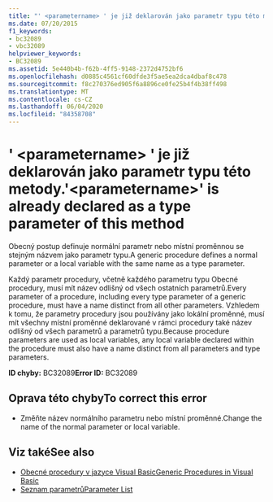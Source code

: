 ```yaml
---
title: "' <parametername> ' je již deklarován jako parametr typu této metody."
ms.date: 07/20/2015
f1_keywords:
- bc32089
- vbc32089
helpviewer_keywords:
- BC32089
ms.assetid: 5e440b4b-f62b-4ff5-9148-2372d4752bf6
ms.openlocfilehash: d0885c4561cf60dfde3f5ae5ea2dca4dbaf8c478
ms.sourcegitcommit: f8c270376ed905f6a8896ce0fe25b4f4b38ff498
ms.translationtype: MT
ms.contentlocale: cs-CZ
ms.lasthandoff: 06/04/2020
ms.locfileid: "84358708"
---
```

# <a name="parametername-is-already-declared-as-a-type-parameter-of-this-method"></a><span data-ttu-id="15c4c-102">' \<parametername> ' je již deklarován jako parametr typu této metody.</span><span class="sxs-lookup"><span data-stu-id="15c4c-102">'\<parametername>' is already declared as a type parameter of this method</span></span>
<span data-ttu-id="15c4c-103">Obecný postup definuje normální parametr nebo místní proměnnou se stejným názvem jako parametr typu.</span><span class="sxs-lookup"><span data-stu-id="15c4c-103">A generic procedure defines a normal parameter or a local variable with the same name as a type parameter.</span></span>  
  
 <span data-ttu-id="15c4c-104">Každý parametr procedury, včetně každého parametru typu Obecné procedury, musí mít název odlišný od všech ostatních parametrů.</span><span class="sxs-lookup"><span data-stu-id="15c4c-104">Every parameter of a procedure, including every type parameter of a generic procedure, must have a name distinct from all other parameters.</span></span> <span data-ttu-id="15c4c-105">Vzhledem k tomu, že parametry procedury jsou používány jako lokální proměnné, musí mít všechny místní proměnné deklarované v rámci procedury také název odlišný od všech parametrů a parametrů typu.</span><span class="sxs-lookup"><span data-stu-id="15c4c-105">Because procedure parameters are used as local variables, any local variable declared within the procedure must also have a name distinct from all parameters and type parameters.</span></span>  
  
 <span data-ttu-id="15c4c-106">**ID chyby:** BC32089</span><span class="sxs-lookup"><span data-stu-id="15c4c-106">**Error ID:** BC32089</span></span>  
  
## <a name="to-correct-this-error"></a><span data-ttu-id="15c4c-107">Oprava této chyby</span><span class="sxs-lookup"><span data-stu-id="15c4c-107">To correct this error</span></span>  
  
- <span data-ttu-id="15c4c-108">Změňte název normálního parametru nebo místní proměnné.</span><span class="sxs-lookup"><span data-stu-id="15c4c-108">Change the name of the normal parameter or local variable.</span></span>  
  
## <a name="see-also"></a><span data-ttu-id="15c4c-109">Viz také</span><span class="sxs-lookup"><span data-stu-id="15c4c-109">See also</span></span>

- [<span data-ttu-id="15c4c-110">Obecné procedury v jazyce Visual Basic</span><span class="sxs-lookup"><span data-stu-id="15c4c-110">Generic Procedures in Visual Basic</span></span>](../programming-guide/language-features/data-types/generic-procedures.md)
- [<span data-ttu-id="15c4c-111">Seznam parametrů</span><span class="sxs-lookup"><span data-stu-id="15c4c-111">Parameter List</span></span>](../language-reference/statements/parameter-list.md)
